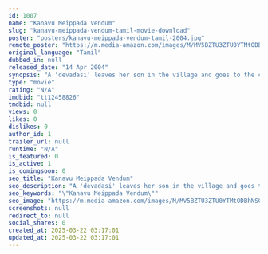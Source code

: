 ```yaml
---
id: 1007
name: "Kanavu Meippada Vendum"
slug: "kanavu-meippada-vendum-tamil-movie-download"
poster: "posters/kanavu-meippada-vendum-tamil-2004.jpg"
remote_poster: "https://m.media-amazon.com/images/M/MV5BZTU3ZTU0YTMtODBhNS00MjI1LTlkZmEtNGVmYWU0YWMyODhmXkEyXkFqcGdeQXVyOTk3NTc2MzE@._V1_SX300.jpg"
original_language: "Tamil"
dubbed_in: null
released_date: "14 Apr 2004"
synopsis: "A 'devadasi' leaves her son in the village and goes to the city to find a job. Years later, her doctor son finds her and brings her home. But his wife objects to this due to the woman's ill repute."
type: "movie"
rating: "N/A"
imdbid: "tt12458826"
tmdbid: null
views: 0
likes: 0
dislikes: 0
author_id: 1
trailer_url: null
runtime: "N/A"
is_featured: 0
is_active: 1
is_comingsoon: 0
seo_title: "Kanavu Meippada Vendum"
seo_description: "A 'devadasi' leaves her son in the village and goes to the city to find a job. Years later, her doctor son finds her and brings her home. But his wife objects to this due to the woman's ill repute."
seo_keywords: "\"Kanavu Meippada Vendum\""
seo_image: "https://m.media-amazon.com/images/M/MV5BZTU3ZTU0YTMtODBhNS00MjI1LTlkZmEtNGVmYWU0YWMyODhmXkEyXkFqcGdeQXVyOTk3NTc2MzE@._V1_SX300.jpg"
screenshots: null
redirect_to: null
social_shares: 0
created_at: 2025-03-22 03:17:01
updated_at: 2025-03-22 03:17:01
---
```


